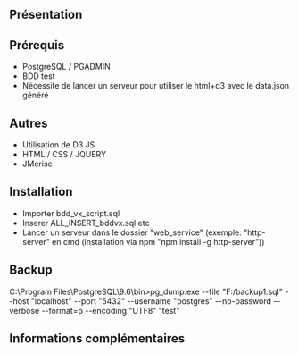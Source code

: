 ## Présentation



## Prérequis
- PostgreSQL / PGADMIN
- BDD test
- Nécessite de lancer un serveur pour utiliser le html+d3 avec le data.json généré

## Autres
- Utilisation de D3.JS
- HTML / CSS / JQUERY
- JMerise

## Installation
- Importer bdd_vx_script.sql
- Inserer ALL_INSERT_bddvx.sql
etc
- Lancer un serveur dans le dossier "web_service" (exemple: "http-server" en cmd (installation via npm "npm install -g http-server"))

## Backup
C:\Program Files\PostgreSQL\9.6\bin>pg_dump.exe --file "F:/backup1.sql" --host "localhost" --port "5432" --username "postgres" --no-password --verbose --format=p --encoding "UTF8" "test"

## Informations complémentaires


